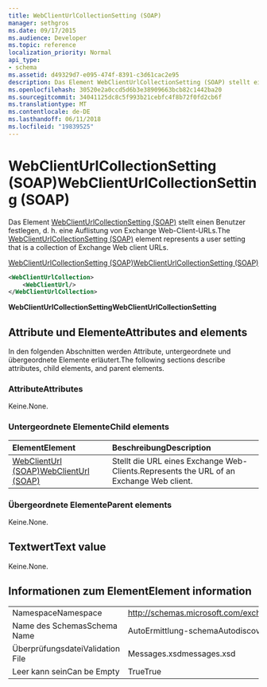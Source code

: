 ```yaml
---
title: WebClientUrlCollectionSetting (SOAP)
manager: sethgros
ms.date: 09/17/2015
ms.audience: Developer
ms.topic: reference
localization_priority: Normal
api_type:
- schema
ms.assetid: d49329d7-e095-474f-8391-c3d61cac2e95
description: Das Element WebClientUrlCollectionSetting (SOAP) stellt einen Benutzer festlegen, d. h. eine Auflistung von Exchange Web-Client-URLs.
ms.openlocfilehash: 30520e2a0ccd5d6b3e38909663bcb82c1442ba20
ms.sourcegitcommit: 34041125dc8c5f993b21cebfc4f8b72f0fd2cb6f
ms.translationtype: MT
ms.contentlocale: de-DE
ms.lasthandoff: 06/11/2018
ms.locfileid: "19839525"
---
```

# <a name="webclienturlcollectionsetting-soap"></a><span data-ttu-id="aab41-103">WebClientUrlCollectionSetting (SOAP)</span><span class="sxs-lookup"><span data-stu-id="aab41-103">WebClientUrlCollectionSetting (SOAP)</span></span>

<span data-ttu-id="aab41-104">Das Element [WebClientUrlCollectionSetting (SOAP)](webclienturlcollectionsetting-soap.md) stellt einen Benutzer festlegen, d. h. eine Auflistung von Exchange Web-Client-URLs.</span><span class="sxs-lookup"><span data-stu-id="aab41-104">The [WebClientUrlCollectionSetting (SOAP)](webclienturlcollectionsetting-soap.md) element represents a user setting that is a collection of Exchange Web client URLs.</span></span> 
  
[<span data-ttu-id="aab41-105">WebClientUrlCollectionSetting (SOAP)</span><span class="sxs-lookup"><span data-stu-id="aab41-105">WebClientUrlCollectionSetting (SOAP)</span></span>](webclienturlcollectionsetting-soap.md)
  
```XML
<WebClientUrlCollection>
    <WebClientUrl/>
</WebClientUrlCollection>
```

 <span data-ttu-id="aab41-106">**WebClientUrlCollectionSetting**</span><span class="sxs-lookup"><span data-stu-id="aab41-106">**WebClientUrlCollectionSetting**</span></span>
## <a name="attributes-and-elements"></a><span data-ttu-id="aab41-107">Attribute und Elemente</span><span class="sxs-lookup"><span data-stu-id="aab41-107">Attributes and elements</span></span>

<span data-ttu-id="aab41-108">In den folgenden Abschnitten werden Attribute, untergeordnete und übergeordnete Elemente erläutert.</span><span class="sxs-lookup"><span data-stu-id="aab41-108">The following sections describe attributes, child elements, and parent elements.</span></span>
  
### <a name="attributes"></a><span data-ttu-id="aab41-109">Attribute</span><span class="sxs-lookup"><span data-stu-id="aab41-109">Attributes</span></span>

<span data-ttu-id="aab41-110">Keine.</span><span class="sxs-lookup"><span data-stu-id="aab41-110">None.</span></span>
  
### <a name="child-elements"></a><span data-ttu-id="aab41-111">Untergeordnete Elemente</span><span class="sxs-lookup"><span data-stu-id="aab41-111">Child elements</span></span>

|<span data-ttu-id="aab41-112">**Element**</span><span class="sxs-lookup"><span data-stu-id="aab41-112">**Element**</span></span>|<span data-ttu-id="aab41-113">**Beschreibung**</span><span class="sxs-lookup"><span data-stu-id="aab41-113">**Description**</span></span>|
|:-----|:-----|
|[<span data-ttu-id="aab41-114">WebClientUrl (SOAP)</span><span class="sxs-lookup"><span data-stu-id="aab41-114">WebClientUrl (SOAP)</span></span>](webclienturl-soap.md) <br/> |<span data-ttu-id="aab41-115">Stellt die URL eines Exchange Web-Clients.</span><span class="sxs-lookup"><span data-stu-id="aab41-115">Represents the URL of an Exchange Web client.</span></span>  <br/> |
   
### <a name="parent-elements"></a><span data-ttu-id="aab41-116">Übergeordnete Elemente</span><span class="sxs-lookup"><span data-stu-id="aab41-116">Parent elements</span></span>

<span data-ttu-id="aab41-117">Keine.</span><span class="sxs-lookup"><span data-stu-id="aab41-117">None.</span></span>
  
## <a name="text-value"></a><span data-ttu-id="aab41-118">Textwert</span><span class="sxs-lookup"><span data-stu-id="aab41-118">Text value</span></span>

<span data-ttu-id="aab41-119">Keine.</span><span class="sxs-lookup"><span data-stu-id="aab41-119">None.</span></span>
  
## <a name="element-information"></a><span data-ttu-id="aab41-120">Informationen zum Element</span><span class="sxs-lookup"><span data-stu-id="aab41-120">Element information</span></span>

|||
|:-----|:-----|
|<span data-ttu-id="aab41-121">Namespace</span><span class="sxs-lookup"><span data-stu-id="aab41-121">Namespace</span></span>  <br/> |http://schemas.microsoft.com/exchange/2010/Autodiscover  <br/> |
|<span data-ttu-id="aab41-122">Name des Schemas</span><span class="sxs-lookup"><span data-stu-id="aab41-122">Schema Name</span></span>  <br/> |<span data-ttu-id="aab41-123">AutoErmittlung-schema</span><span class="sxs-lookup"><span data-stu-id="aab41-123">Autodiscover schema</span></span>  <br/> |
|<span data-ttu-id="aab41-124">Überprüfungsdatei</span><span class="sxs-lookup"><span data-stu-id="aab41-124">Validation File</span></span>  <br/> |<span data-ttu-id="aab41-125">Messages.xsd</span><span class="sxs-lookup"><span data-stu-id="aab41-125">messages.xsd</span></span>  <br/> |
|<span data-ttu-id="aab41-126">Leer kann sein</span><span class="sxs-lookup"><span data-stu-id="aab41-126">Can be Empty</span></span>  <br/> |<span data-ttu-id="aab41-127">True</span><span class="sxs-lookup"><span data-stu-id="aab41-127">True</span></span>  <br/> |
   

